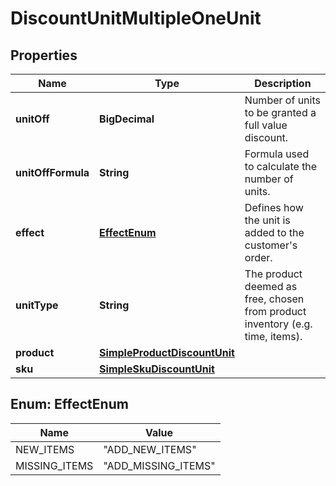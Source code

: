 

# DiscountUnitMultipleOneUnit


## Properties

| Name | Type | Description |
|------------ | ------------- | ------------- |
|**unitOff** | **BigDecimal** | Number of units to be granted a full value discount. |
|**unitOffFormula** | **String** | Formula used to calculate the number of units. |
|**effect** | [**EffectEnum**](#EffectEnum) | Defines how the unit is added to the customer&#39;s order.   |
|**unitType** | **String** | The product deemed as free, chosen from product inventory (e.g. time, items). |
|**product** | [**SimpleProductDiscountUnit**](SimpleProductDiscountUnit.md) |  |
|**sku** | [**SimpleSkuDiscountUnit**](SimpleSkuDiscountUnit.md) |  |



## Enum: EffectEnum

| Name | Value |
|---- | -----|
| NEW_ITEMS | &quot;ADD_NEW_ITEMS&quot; |
| MISSING_ITEMS | &quot;ADD_MISSING_ITEMS&quot; |



